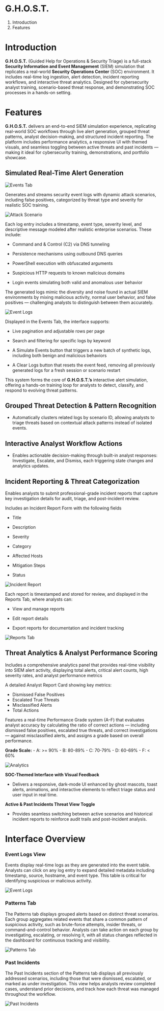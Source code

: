 # G.H.O.S.T.
1. Introduction
2. Features
   
# Introduction

**G.H.O.S.T.** (Guided Help for Operations & Security Triage) is a full-stack **Security Information and Event Management** (SIEM) simulation that replicates a real-world **Security Operations Center** (SOC) environment. It includes real-time log ingestion, alert detection, incident reporting workflows, and interactive threat analytics. Designed for cybersecurity analyst training, scenario-based threat response, and demonstrating SOC processes in a hands-on setting.

# Features 

**G.H.O.S.T.** delivers an end-to-end SIEM simulation experience, replicating real-world SOC workflows through live alert generation, grouped threat patterns, analyst decision-making, and structured incident reporting. The platform includes performance analytics, a responsive UI with themed visuals, and seamless toggling between active threats and past incidents — making it ideal for cybersecurity training, demonstrations, and portfolio showcase.

## **Simulated Real-Time Alert Generation**

![Events Tab](./assets/ghost-siem-demo-1.png)

Generates and streams security event logs with dynamic attack scenarios, including false positives, categorized by threat type and severity for realistic SOC training.

![Attack Scenario](./assets/ghost-sie,-demo-9.png)


Each log entry includes a timestamp, event type, severity level, and descriptive message modeled after realistic enterprise scenarios. These include:

- Command and & Control (C2) via DNS tunneling

- Persistence mechanisms using outbound DNS queries

- PowerShell execution with obfuscated arguments

- Suspicious HTTP requests to known malicious domains

- Login events simulating both valid and anomalous user behavior

The generated logs mimic the diversity and noise found in actual SIEM environments by mixing malicious activity, normal user behavior, and false positives — challenging analysts to distinguish between them accurately.

![Event Logs](./assets/ghost-siem-demo-2.png)

Displayed in the Events Tab, the interface supports:

- Live pagination and adjustable rows per page

- Search and filtering for specific logs by keyword

- A Simulate Events button that triggers a new batch of synthetic logs, including both benign and malicious behaviors

- A Clear Logs button that resets the event feed, removing all previously generated logs for a fresh session or scenario restart

This system forms the core of **G.H.O.S.T.’s** interactive alert simulation, offering a hands-on training loop for analysts to detect, classify, and respond to evolving threat patterns.

## **Grouped Threat Detection & Pattern Recognition**
- Automatically clusters related logs by scenario ID, allowing analysts to triage threats based on contextual attack patterns instead of isolated events.

## **Interactive Analyst Workflow Actions**
- Enables actionable decision-making through built-in analyst responses: Investigate, Escalate, and Dismiss, each triggering state changes and analytics updates.

## **Incident Reporting & Threat Categorization**
Enables analysts to submit professional-grade incident reports that capture key investigation details for audit, triage, and post-incident review.

Includes an Incident Report Form with the following fields
  
   - Title
       
   - Description
       
   - Severity
       
   - Category
       
   - Affected Hosts
       
   - Mitigation Steps
       
   - Status
 
![Incident Report](./assets/ghost-siem-demo-5.png)

Each report is timestamped and stored for review, and displayed in the Reports Tab, where analysts can:
   
   - View and manage reports
        
   - Edit report details
        
   - Export reports for documentation and incident tracking

 ![Reports Tab](./assets/ghost-siem-demo-6.png)

## **Threat Analytics & Analyst Performance Scoring**
Includes a comprehensive analytics panel that provides real-time visibility into SIEM alert activity, displaying total alerts, critical alert counts, high severity rates, and analyst performance metrics
  
A detailed Analyst Report Card showing key metrics:
     
  - Dismissed False Positives
  - Escalated True Threats
  - Misclassified Alerts
  - Total Actions
          
Features a real-time Performance Grade system (A–F) that evaluates analyst accuracy by calculating the ratio of correct actions — including dismissed false positives, escalated true threats, and                correct investigations — against misclassified alerts, and assigns a grade based on overall performance.

   **Grade Scale:**
        - A: >= 90%
        - B: 80-89%
        - C: 70-79%
        - D: 60-69%
        - F: < 60%

![Analytics](./assets/ghost-siem-demo-3.png)

**SOC-Themed Interface with Visual Feedback**
- Delivers a responsive, dark-mode UI enhanced by ghost mascots, toast alerts, animations, and interactive elements to reflect triage status and user input in real time.

**Active & Past Incidents Threat View Toggle**
- Provides seamless switching between active scenarios and historical incident reports to reinforce audit trails and post-incident analysis.




# Interface Overview


### Event Logs View  
Events display real-time logs as they are generated into the event table. Analysts can click on any log entry to expand detailed metadata including timestamp, source, hostname, and event type. This table is critical for identifying suspicious or malicious activity.  

![Event Logs](./assets/ghost-siem-demo-2.png)


### Patterns Tab  
The Patterns tab displays grouped alerts based on distinct threat scenarios. Each group aggregates related events that share a common pattern of suspicious activity, such as brute-force attempts, insider threats, or command-and-control behavior. Analysts can take action on each group by investigating, escalating, or resolving it, with all status changes reflected in the dashboard for continuous tracking and visibility.  

![Patterns Tab](./assets/ghost-siem-demo-4.png)


### Past Incidents 
The Past Incidents section of the Patterns tab displays all previously addressed scenarios, including those that were dismissed, escalated, or marked as under investigation. This view helps analysts review completed cases, understand prior decisions, and track how each threat was managed throughout the workflow.  

![Past Incidents](./assets/ghost-siem-demo-7.png)

